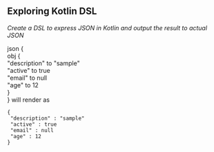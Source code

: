 ## Exploring Kotlin DSL

*Create a DSL to express JSON in Kotlin and output the result to actual JSON*

json {  
    obj {  
        "description" to "sample"  
        "active"      to true  
        "email"       to null  
        "age"         to 12  
    }  
}
will render as  

```
{  
 "description" : "sample"  
 "active" : true  
 "email" : null  
 "age" : 12  
}  
```
